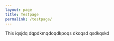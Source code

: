 ```yaml
---
layout: page
title: Testpage
permalink: /testpage/
---
```


This iqsjdq dqpdkmqdoqdkpoqs dkoqsd qsdkqskd 
